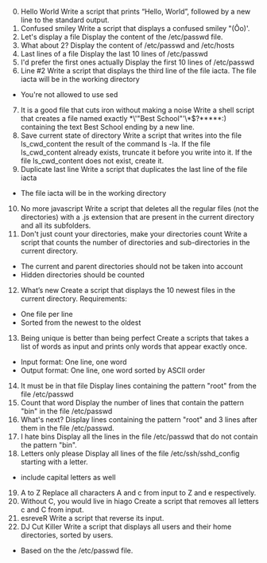 0. Hello World 
Write a script that prints “Hello, World”, followed by a new line to the standard output.
1. Confused smiley 
Write a script that displays a confused smiley "(Ôo)'.
2. Let's display a file 
Display the content of the /etc/passwd file.
3. What about 2? 
Display the content of /etc/passwd and /etc/hosts
4. Last lines of a file 
Display the last 10 lines of /etc/passwd
5. I'd prefer the first ones actually 
Display the first 10 lines of /etc/passwd
6. Line #2 
Write a script that displays the third line of the file iacta.
The file iacta will be in the working directory
* You're not allowed to use sed
7. It is a good file that cuts iron without making a noise 
Write a shell script that creates a file named exactly \*\\'"Best School"\'\\*$\?\*\*\*\*\*:) containing the text Best School ending by a new line.
8. Save current state of directory 
Write a script that writes into the file ls_cwd_content the result of the command ls -la. If the file ls_cwd_content already exists, truncate it before you write into it. If the file ls_cwd_content does not exist, create it.
9. Duplicate last line 
Write a script that duplicates the last line of the file iacta
* The file iacta will be in the working directory
10. No more javascript 
Write a script that deletes all the regular files (not the directories) with a .js extension that are present in the current directory and all its subfolders.
11. Don't just count your directories, make your directories count 
Write a script that counts the number of directories and sub-directories in the current directory.
* The current and parent directories should not be taken into account
* Hidden directories should be counted
12. What’s new 
Create a script that displays the 10 newest files in the current directory.
Requirements:
* One file per line
* Sorted from the newest to the oldest
13. Being unique is better than being perfect 
Create a scripts that takes a list of words as input and prints only words that appear exactly once.
* Input format: One line, one word
* Output format: One line, one word sorted by ASCII order
14. It must be in that file 
Display lines containing the pattern "root" from the file /etc/passwd
15. Count that word 
Display the number of lines that contain the pattern "bin" in the file /etc/passwd
16. What's next? 
Display lines containing the pattern "root" and 3 lines after them in the file /etc/passwd.
17. I hate bins 
Display all the lines in the file /etc/passwd that do not contain the pattern "bin".
18. Letters only please 
Display all lines of the file /etc/ssh/sshd_config starting with a letter.
* include capital letters as well
19. A to Z 
Replace all characters A and c from input to Z and e respectively.
20. Without C, you would live in hiago 
Create a script that removes all letters c and C from input.
21. esreveR 
Write a script that reverse its input.
22. DJ Cut Killer 
Write a script that displays all users and their home directories, sorted by users.
* Based on the the /etc/passwd file.
